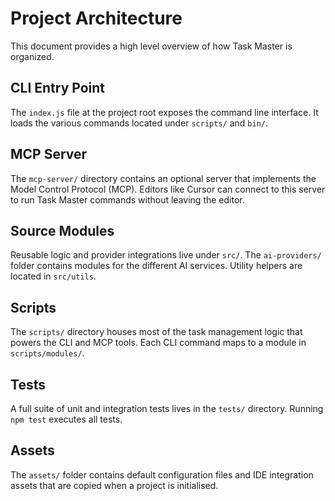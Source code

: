 # Project Architecture

This document provides a high level overview of how Task Master is organized.

## CLI Entry Point

The `index.js` file at the project root exposes the command line interface. It loads the various commands located under `scripts/` and `bin/`.

## MCP Server

The `mcp-server/` directory contains an optional server that implements the Model Control Protocol (MCP). Editors like Cursor can connect to this server to run Task Master commands without leaving the editor.

## Source Modules

Reusable logic and provider integrations live under `src/`. The `ai-providers/` folder contains modules for the different AI services. Utility helpers are located in `src/utils`.

## Scripts

The `scripts/` directory houses most of the task management logic that powers the CLI and MCP tools. Each CLI command maps to a module in `scripts/modules/`.

## Tests

A full suite of unit and integration tests lives in the `tests/` directory. Running `npm test` executes all tests.

## Assets

The `assets/` folder contains default configuration files and IDE integration assets that are copied when a project is initialised.

